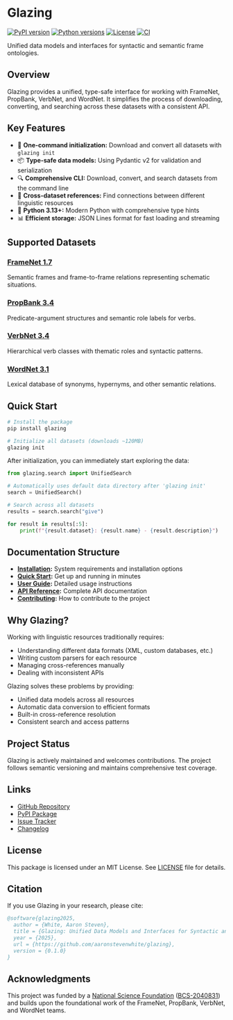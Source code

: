 # Glazing

[![PyPI version](https://img.shields.io/pypi/v/glazing)](https://pypi.org/project/glazing/)
[![Python versions](https://img.shields.io/pypi/pyversions/glazing)](https://pypi.org/project/glazing/)
[![License](https://img.shields.io/pypi/l/glazing)](https://github.com/aaronstevenwhite/glazing/blob/main/LICENSE)
[![CI](https://github.com/aaronstevenwhite/glazing/actions/workflows/ci.yml/badge.svg?branch=main)](https://github.com/aaronstevenwhite/glazing/actions/workflows/ci.yml)

Unified data models and interfaces for syntactic and semantic frame ontologies.

## Overview

Glazing provides a unified, type-safe interface for working with FrameNet, PropBank, VerbNet, and WordNet. It simplifies the process of downloading, converting, and searching across these datasets with a consistent API.

## Key Features

- 🚀 **One-command initialization:** Download and convert all datasets with `glazing init`
- 📦 **Type-safe data models:** Using Pydantic v2 for validation and serialization
- 🔍 **Comprehensive CLI:** Download, convert, and search datasets from the command line
- 🔗 **Cross-dataset references:** Find connections between different linguistic resources
- 🐍 **Python 3.13+:** Modern Python with comprehensive type hints
- 📊 **Efficient storage:** JSON Lines format for fast loading and streaming

## Supported Datasets

### [FrameNet 1.7](https://framenet.icsi.berkeley.edu/)
Semantic frames and frame-to-frame relations representing schematic situations.

### [PropBank 3.4](https://propbank.github.io/)
Predicate-argument structures and semantic role labels for verbs.

### [VerbNet 3.4](https://verbs.colorado.edu/verbnet/)
Hierarchical verb classes with thematic roles and syntactic patterns.

### [WordNet 3.1](https://wordnet.princeton.edu/)
Lexical database of synonyms, hypernyms, and other semantic relations.

## Quick Start

```bash
# Install the package
pip install glazing

# Initialize all datasets (downloads ~120MB)
glazing init
```

After initialization, you can immediately start exploring the data:

```python
from glazing.search import UnifiedSearch

# Automatically uses default data directory after 'glazing init'
search = UnifiedSearch()

# Search across all datasets
results = search.search("give")

for result in results[:5]:
    print(f"{result.dataset}: {result.name} - {result.description}")
```

## Documentation Structure

- **[Installation](installation.md):** System requirements and installation options
- **[Quick Start](quick-start.md):** Get up and running in minutes
- **[User Guide](user-guide/cli.md):** Detailed usage instructions
- **[API Reference](api/index.md):** Complete API documentation
- **[Contributing](contributing.md):** How to contribute to the project

## Why Glazing?

Working with linguistic resources traditionally requires:

- Understanding different data formats (XML, custom databases, etc.)
- Writing custom parsers for each resource
- Managing cross-references manually
- Dealing with inconsistent APIs

Glazing solves these problems by providing:

- Unified data models across all resources
- Automatic data conversion to efficient formats
- Built-in cross-reference resolution
- Consistent search and access patterns

## Project Status

Glazing is actively maintained and welcomes contributions. The project follows semantic versioning and maintains comprehensive test coverage.

## Links

- [GitHub Repository](https://github.com/aaronstevenwhite/glazing)
- [PyPI Package](https://pypi.org/project/glazing/)
- [Issue Tracker](https://github.com/aaronstevenwhite/glazing/issues)
- [Changelog](https://github.com/aaronstevenwhite/glazing/blob/main/CHANGELOG.md)

## License

This package is licensed under an MIT License. See [LICENSE](https://github.com/aaronstevenwhite/glazing/blob/main/LICENSE) file for details.

## Citation

If you use Glazing in your research, please cite:

```bibtex
@software{glazing2025,
  author = {White, Aaron Steven},
  title = {Glazing: Unified Data Models and Interfaces for Syntactic and Semantic Frame Ontologies},
  year = {2025},
  url = {https://github.com/aaronstevenwhite/glazing},
  version = {0.1.0}
}
```

## Acknowledgments

This project was funded by a [National Science Foundation](https://www.nsf.gov/) ([BCS-2040831](https://www.nsf.gov/awardsearch/showAward?AWD_ID=2040831)) and builds upon the foundational work of the FrameNet, PropBank, VerbNet, and WordNet teams.
